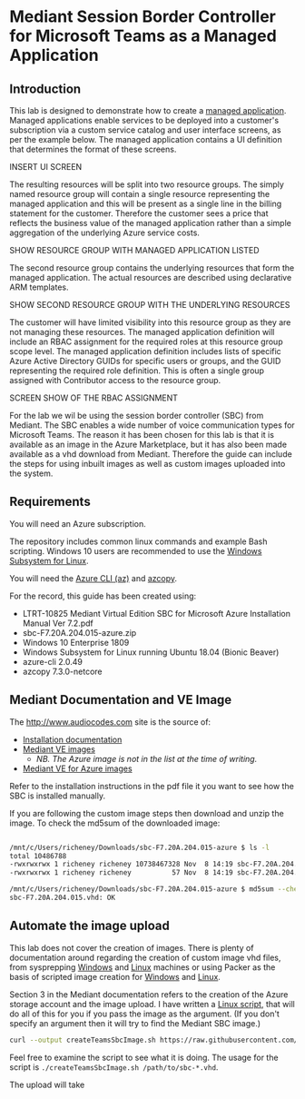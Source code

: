 # Mediant Session Border Controller for Microsoft Teams as a Managed Application

## Introduction

This lab is designed to demonstrate how to create a [managed application](https://docs.microsoft.com/en-us/azure/managed-applications/overview). Managed applications enable services to be deployed into a customer's subscription via a custom service catalog and user interface screens, as per the example below.  The managed application contains a UI definition that determines the format of these screens.

INSERT UI SCREEN

The resulting resources will be split into two resource groups.  The simply named resource group will contain a single resource representing the managed application and this will be present as a single line in the billing statement for the customer. Therefore the customer sees a price that reflects the business value of the managed application rather than a simple aggregation of the underlying Azure service costs.

SHOW RESOURCE GROUP WITH MANAGED APPLICATION LISTED

The second resource group contains the underlying resources that form the managed application.  The actual resources are described using declarative ARM templates.

SHOW SECOND RESOURCE GROUP WITH THE UNDERLYING RESOURCES

The customer will have limited visibility into this resource group as they are not managing these resources. The managed application definition will include an RBAC assignment for the required roles at this resource group scope level.  The managed application definition includes lists of specific Azure Active Directory GUIDs for specific users or groups, and the GUID representing the required role definition.  This is often a single group assigned with Contributor access to the resource group.

SCREEN SHOW OF THE RBAC ASSIGNMENT

For the lab we wil be using the session border controller (SBC) from Mediant.  The SBC enables a wide number of voice communication types for Microsoft Teams.  The reason it has been chosen for this lab is that it is available as an image in the Azure Marketplace, but it has also been made available as a vhd download from Mediant. Therefore the guide can include the steps for using inbuilt images as well as custom images uploaded into the system.

## Requirements

You will need an Azure subscription.

The repository includes common linux commands and example Bash scripting. Windows 10 users are recommended to use the [Windows Subsystem for Linux](https://docs.microsoft.com/en-us/windows/wsl/install-win10).

You will need the [Azure CLI (az)](https://aka.ms/GetTheAzureCLI) and [azcopy](https://docs.microsoft.com/en-us/azure/storage/common/storage-use-azcopy-linux#download-and-install-azcopy).

For the record, this guide has been created using:

* LTRT-10825 Mediant Virtual Edition SBC for Microsoft Azure Installation Manual Ver 7.2.pdf
* sbc-F7.20A.204.015-azure.zip
* Windows 10 Enterprise 1809
* Windows Subsystem for Linux running Ubuntu 18.04 (Bionic Beaver)
* azure-cli 2.0.49
* azcopy 7.3.0-netcore

## Mediant Documentation and VE Image

The <http://www.audiocodes.com> site is the source of:

* [Installation documentation](https://www.audiocodes.com/library/technical-documents?query=azure&productFamilyGroup=1637&productGroup=1638)
* [Mediant VE images](https://services.audiocodes.com/app/answers/list/st/5/kw/azure/p/148/page/1)
  * _NB. The Azure image is not in the list at the time of writing._
* [Mediant VE for Azure images](https://audiocodes.sharefile.com/share/view/sbaf874077d143bfa/fo4282bf-0f2b-4341-bee3-836b1d74cdca)

Refer to the installation instructions in the pdf file it you want to see how the SBC is installed manually.

If you are following the custom image steps then download and unzip the image.  To check the md5sum of the downloaded image:

```bash

/mnt/c/Users/richeney/Downloads/sbc-F7.20A.204.015-azure $ ls -l
total 10486788
-rwxrwxrwx 1 richeney richeney 10738467328 Nov  8 14:19 sbc-F7.20A.204.015.vhd
-rwxrwxrwx 1 richeney richeney          57 Nov  8 14:19 sbc-F7.20A.204.015.vhd.md5

/mnt/c/Users/richeney/Downloads/sbc-F7.20A.204.015-azure $ md5sum --check sbc-F7.20A.204.015.vhd.md5
sbc-F7.20A.204.015.vhd: OK

```

## Automate the image upload

This lab does not cover the creation of images.  There is plenty of documentation around regarding the creation of custom image vhd files, from sysprepping [Windows](https://docs.microsoft.com/en-gb/azure/virtual-machines/windows/capture-image-resource) and [Linux](https://docs.microsoft.com/en-us/azure/virtual-machines/linux/create-upload-ubuntu) machines or using Packer as the basis of scripted image creation for  [Windows](https://docs.microsoft.com/en-us/azure/virtual-machines/windows/build-image-with-packer) and [Linux](https://docs.microsoft.com/en-us/azure/virtual-machines/linux/build-image-with-packer).

Section 3 in the Mediant documentation refers to the creation of the Azure storage account and the image upload. I have written a [Linux script](https://github.com/richeney/managed-application/blob/master/createTeamsSbcImage.sh), that will do all of this for you if you pass the image as the argument.  (If you don't specify an argument then it will try to find the Mediant SBC image.)

```bash
curl --output createTeamsSbcImage.sh https://raw.githubusercontent.com/richeney/managed-application/master/createTeamsSbcImage.sh && chmod 744 createTeamsSbcImage.sh
```

Feel free to examine the script to see what it is doing.  The usage for the script is `./createTeamsSbcImage.sh /path/to/sbc-*.vhd`.

The upload will take
